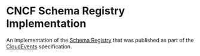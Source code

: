 ﻿# CNCF Schema Registry Implementation

An implementation of the [Schema Registry](https://github.com/cloudevents/spec/tree/master/schemaregistry)
that was published as part of the [CloudEvents](https://github.com/cloudevents/spec) 
specification.